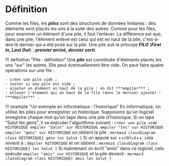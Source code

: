 # Définition

Comme les files, les ***piles*** sont des structures de données linéaires : des éléments sont placés les uns à la suite des autres. Comme pour les files, pour examiner un élément d'une pile, il faut l'enlever. La différence est que, dans une pile, l'élément enlevé est celui qui est en haut de la pile, c'est-à-dire le dernier qui a été posé sur la pile. Une pile suit le principe ***FILO*** (***First In, Last Out***) : ***premier arrivé, dernier sorti***.

!!! definition "Pile : définition"
    Une ***pile*** est constituée d'éléments placés les uns "sur" les autres. Elle peut éventuellement être vide. On peut faire quatre opérations sur une file :

    - créer une pile vide ;
    - tester si une pile est vide ;
    - ajouter un élément en haut de la pile : on dit ***empiler*** ;
    - enlever l'élément qui en haut de la file (donc le dernier ajouté) : ***dépiler*** .

!!! example "Un exemple en informatique : l'historique"
    En informatique, on utilise les piles pour enregistrer un historique. Supposons qu'un logiciel enregistre chaque mot qu'on tape dans une pile d'historique. Si on tape "Salut les gens", il va exécuter l'algorithme suivant :
    ```
    créer une pile vide HISTORIQUE
    empiler "Salut" sur HISTORIQUE
    empiler "les" sur HISTORIQUE
    empiler "gens" sur HISTORIQUE
    ```
    on obtient la pile :
    ``` mermaid
    classDiagram
    class HISTORIQUE{
      gens
      les
      Salut
    }
    ```
    Si on appuie sur ++ctrl+z++, cela revient à :
    ```
    dépiler HISTORIQUE
    ```
    et on obtient :
    ``` mermaid
    classDiagram
    class HISTORIQUE{
      les
      Salut
    }
    ```
    Si maintenant on écrit "amis" dans ce logiciel, cela exécute 
    ```
    empiler "amis" sur HISTORIQUE
    ``` 
    et la pile devient :
    ``` mermaid
    classDiagram
    class HISTORIQUE{
      amis
      les
      Salut
    }
    ```


    